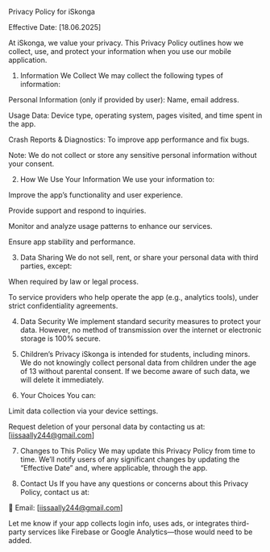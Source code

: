 Privacy Policy for iSkonga

Effective Date: [18.06.2025]

At iSkonga, we value your privacy. This Privacy Policy outlines how we collect, use, and protect your information when you use our mobile application.

1. Information We Collect
We may collect the following types of information:

Personal Information (only if provided by user): Name, email address.

Usage Data: Device type, operating system, pages visited, and time spent in the app.

Crash Reports & Diagnostics: To improve app performance and fix bugs.

Note: We do not collect or store any sensitive personal information without your consent.

2. How We Use Your Information
We use your information to:

Improve the app’s functionality and user experience.

Provide support and respond to inquiries.

Monitor and analyze usage patterns to enhance our services.

Ensure app stability and performance.

3. Data Sharing
We do not sell, rent, or share your personal data with third parties, except:

When required by law or legal process.

To service providers who help operate the app (e.g., analytics tools), under strict confidentiality agreements.

4. Data Security
We implement standard security measures to protect your data. However, no method of transmission over the internet or electronic storage is 100% secure.

5. Children’s Privacy
iSkonga is intended for students, including minors. We do not knowingly collect personal data from children under the age of 13 without parental consent. If we become aware of such data, we will delete it immediately.

6. Your Choices
You can:

Limit data collection via your device settings.

Request deletion of your personal data by contacting us at: [iissaally244@gmail.com]

7. Changes to This Policy
We may update this Privacy Policy from time to time. We’ll notify users of any significant changes by updating the “Effective Date” and, where applicable, through the app.

8. Contact Us
If you have any questions or concerns about this Privacy Policy, contact us at:

📧 Email: [iissaally244@gmail.com]

Let me know if your app collects login info, uses ads, or integrates third-party services like Firebase or Google Analytics—those would need to be added.









